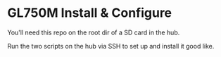 GL750M Install & Configure
===

You'll need this repo on the root dir of a SD card in the hub.

Run the two scripts on the hub via SSH to set up and install it good like.

